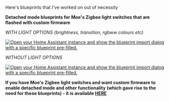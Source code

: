 Here's blueprints that I've worked on out of necessity


**Detached mode blueprints for Moe's Zigbee light switches that are flashed with custom firmware**


*WITH LIGHT OPTIONS (brightness, transition, rgbww colours etc)*

[![Open your Home Assistant instance and show the blueprint import dialog with a specific blueprint pre-filled.](https://my.home-assistant.io/badges/blueprint_import.svg)](https://my.home-assistant.io/redirect/blueprint_import/?blueprint_url=https%3A%2F%2Fgithub.com%2Fjzxandy%2FHA-Blueprints%2Fblob%2Fmain%2Fflashed_moes_multi_button_with_light_options.yaml)


*WITHOUT LIGHT OPTIONS*

<a href="https://my.home-assistant.io/redirect/blueprint_import/?blueprint_url=https%3A%2F%2Fgithub.com%2Fjzxandy%2FHA-Blueprints%2Fblob%2Fmain%2Fflashed_moes_multi_button_no_light_options.yaml" target="_blank" rel="noreferrer noopener"><img src="https://my.home-assistant.io/badges/blueprint_import.svg" alt="Open your Home Assistant instance and show the blueprint import dialog with a specific blueprint pre-filled." /></a>

**If you have Moe's Zigbee light switches and want custom firmware to enable detached mode and other functionality (which gave rise to the need for these blueprints) - it is available [HERE](https://github.com/romasku/tuya-zigbee-switch)**
